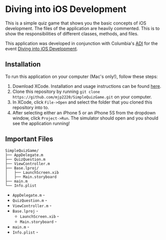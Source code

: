 Diving into iOS Development
================

This is a simple quiz game that shows you the basic concepts of iOS development. The files of the application are heavily commented. This is to show the responsibilities of different classes, methods, and files.

This application was developed in conjunction with Columbia's [ADI](http://adicu.com) for the event [Diving into iOS Development](https://www.facebook.com/events/745569575513884/).

Installation
------------
To run this application on your computer (Mac's only!), follow these steps:

1. Download XCode. Installation and usage instructions can be found [here](https://developer.apple.com/xcode/).
2. Clone this repository by running `git clone https://github.com/mjp2220/SimpleQuizGame.git` on your computer.
3. In XCode, click `File->Open` and select the folder that you cloned this repository into to.
4. After selecting either an iPhone 5 or an iPhone 5S from the dropdown window, click `Project->Run`. The simulator should open and you should see the application running!

Important Files
------------
    SimpleQuizGame/
    ├── AppDelegate.m
    ├── QuizQuestion.m
    ├── ViewController.m
    ├── Base.lproj/
    │   ├── LaunchScreen.xib
    │   ├── Main.storyboard
    ├── main.m
    └── Info.plist


-   `AppDelegate.m` - 
-   `QuizQuestion.m` - 
-   `ViewController.m` - 
-   `Base.lproj` - 
    -   `LaunchScreen.xib` - 
    -   `Main.storyboard` - 
-   `main.m` - 
-   `Info.plist` - 


